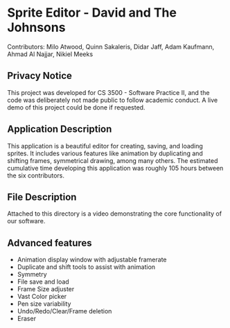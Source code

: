 # Sprite Editor - David and The Johnsons
Contributors: Milo Atwood, Quinn Sakaleris, Didar Jaff, Adam Kaufmann, Ahmad Al Najjar, Nikiel Meeks

## Privacy Notice
This project was developed for CS 3500 - Software Practice II, and the code was deliberately not made public to follow academic conduct. A live demo of this project could be done if requested.

## Application Description
This application is a beautiful editor for creating, saving, and loading sprites. It includes various features like animation by duplicating and shifting frames, symmetrical drawing, among many others. The estimated cumulative time developing this application was roughly 105 hours between the six contributors.

## File Description
Attached to this directory is a video demonstrating the core functionality of our software. 

## Advanced features
 - Animation display window with adjustable framerate
 - Duplicate and shift tools to assist with animation
 - Symmetry 
 - File save and load
 - Frame Size adjuster
 - Vast Color picker
 - Pen size variability
 - Undo/Redo/Clear/Frame deletion
 - Eraser 